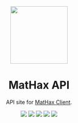 <div align="center">
	<img src="https://mathaxclient.xyz/resources/images/icons/icon.png" width="150" height="150">
</div>

<h1 align="center">
	MatHax API
</h1>

<p align="center">
	API site for <a href="https://mathaxclient.xyz/">MatHax Client</a>.
</p>

<div align="center">
  <img src="https://img.shields.io/github/last-commit/Matejko06/MatHax-API">
  <img src="https://img.shields.io/github/commit-activity/m/Matejko06/MatHax-API">
  <img src="https://img.shields.io/github/languages/code-size/Matejko06/MatHax-API">
  <img src="https://img.shields.io/tokei/lines/github/Matejko06/MatHax-APIy">
	<a href="https://mathaxclient.xyz/Discord"><img src="https://img.shields.io/discord/823286525402939402"></a>
</div>
